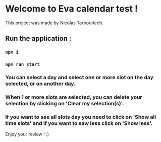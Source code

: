# Welcome to Eva calendar test !

This project was made by Nicolas Tarbouriech.

## Run the application : 

### `npm i` 
### `npm run start`

### You can select a day and select one or more slot on the day selected, or on another day.

### When 1 or more slots are selected, you can delete your selection by clicking on 'Clear my selection(s)'.

### If you want to see all slots day you need to click on 'Show all time slots' and if you want to saw less click on 'Show less'.

Enjoy your review ! :)
